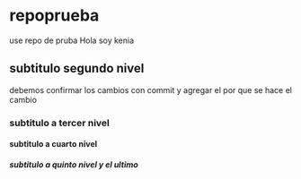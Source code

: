 # repoprueba
use repo de pruba
Hola soy kenia
## subtitulo segundo nivel
debemos confirmar los cambios con commit y agregar el por que se hace el cambio 
### subtitulo a tercer nivel 
#### subtitulo a cuarto nivel 
##### subtitulo a quinto nivel y el ultimo 

